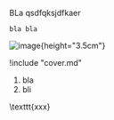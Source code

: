BLa qsdfqksjdfkaer

```liquidsoap
bla bla
```

![image](img/logo){height="3.5cm"}

!include "cover.md"

1. bla
2. bli

\texttt{xxx}
